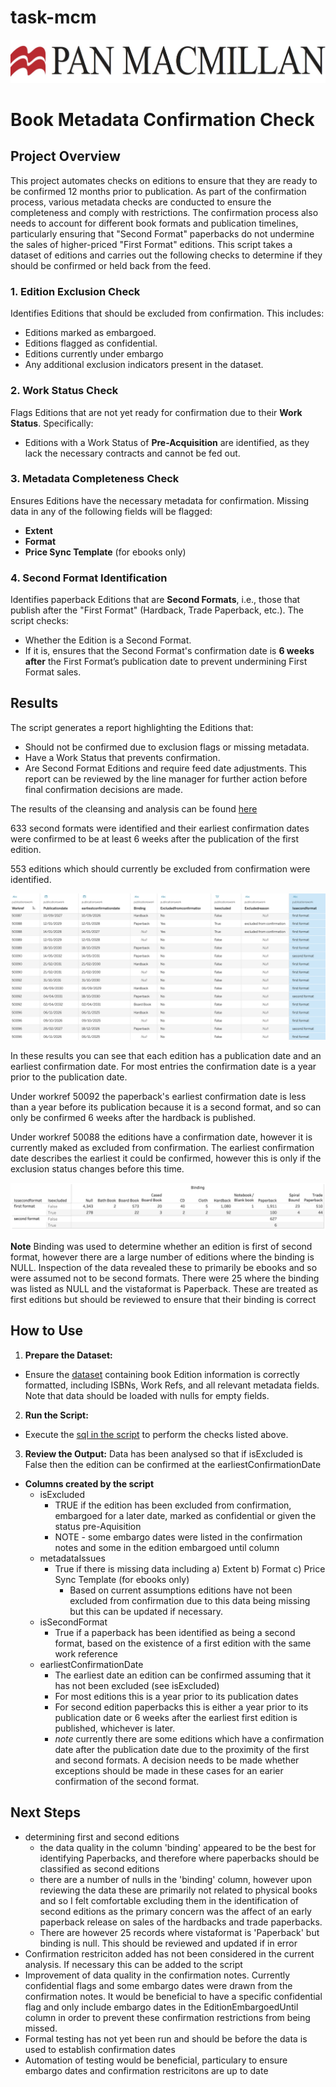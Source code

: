 # task-mcm
![Alt text](./panmac_logo.jpeg "title image")

# Book Metadata Confirmation Check 
## Project Overview 
This project automates checks on editions to ensure that they are ready to be confirmed 12 months prior to publication. As part of the confirmation process, various metadata checks are conducted to ensure the completeness and comply with restrictions. The confirmation process also needs to account for different book formats and publication timelines, particularly ensuring that "Second Format" paperbacks do not undermine the sales of higher-priced "First Format" editions. This script takes a dataset of editions and carries out the following checks to determine if they should be confirmed or held back from the feed. 

### 1. **Edition Exclusion Check** 
Identifies Editions that should be excluded from confirmation. This includes: 
- Editions marked as embargoed. 
- Editions flagged as confidential.
- Editions currently under embargo
- Any additional exclusion indicators present in the dataset. 
### 2. **Work Status Check** 
Flags Editions that are not yet ready for confirmation due to their **Work Status**. Specifically: 
- Editions with a Work Status of **Pre-Acquisition** are identified, as they lack the necessary contracts and cannot be fed out. 
### 3. **Metadata Completeness Check** 
Ensures Editions have the necessary metadata for confirmation. Missing data in any of the following fields will be flagged: 
- **Extent** 
- **Format**
- **Price Sync Template** (for ebooks only) 
### 4. **Second Format Identification** 
Identifies paperback Editions that are **Second Formats**, i.e., those that publish after the "First Format" (Hardback, Trade Paperback, etc.). The script checks: 
- Whether the Edition is a Second Format.
- If it is, ensures that the Second Format's confirmation date is **6 weeks after** the First Format’s publication date to prevent undermining First Format sales. 
    
## Results
The script generates a report highlighting the Editions that: 
- Should not be confirmed due to exclusion flags or missing metadata. 
- Have a Work Status that prevents confirmation. 
- Are Second Format Editions and require feed date adjustments. This report can be reviewed by the line manager for further action before final confirmation decisions are made.

The results of the cleansing and analysis can be found [here](./publishing_data_results.csv)

633 second formats were identified and their earliest confirmation dates were confirmed to be at least 6 weeks after the publication of the first edition.

553 editions which should currently be excluded from confirmation were identified.

![Alt text](./results_table1.png "results")

In these results you can see that each edition has a publication date and an earliest confirmation date. For most entries the confirmation date is a year prior to the publication date.

Under workref 50092 the paperback's earliest confirmation date is less than a year before its publication because it is a second format, and so can only be confirmed 6 weeks after the hardback is published.

Under workref 50088 the editions have a confirmation date, however it is currently maked as excluded from confirmation. The earliest confirmation date describes the earliest it could be confirmed, however this is only if the exclusion status changes before this time.

![Alt text](./editions_summary.png "editions summary")

**Note** Binding was used to determine whether an edition is first of second format, however there are a large number of editions where the binding is NULL. Inspection of the data revealed these to primarily be ebooks and so were assumed not to be second formats. There were 25 where the binding was listed as NULL and the vistaformat is Paperback. These are treated as first editions but should be reviewed to ensure that their binding is correct
  
## How to Use 
1. **Prepare the Dataset:** 
- Ensure the [dataset](./panmacmillan_data.csv) containing book Edition information is correctly formatted, including ISBNs, Work Refs, and all relevant metadata fields. Note that data should be loaded with nulls for empty fields.
2. **Run the Script:** 
- Execute the [sql in the script](./macmillan_script1.sql) to perform the checks listed above. 
3. **Review the Output:** 
  Data has been analysed so that if isExcluded is False then the edition can be confirmed at the earliestConfirmationDate
- **Columns created by the script**
    - isExcluded
        - TRUE if the edition has been excluded from confirmation, embargoed for a later date, marked as confidential or given the status pre-Aquisition
        - NOTE - some embargo dates were listed in the confirmation notes and some in the edition embargoed until column
    - metadataIssues
        - True if there is missing data including
              a)	Extent
              b)	Format
              c)	Price Sync Template (for ebooks only)
          - Based on current assumptions editions have not been excluded from confirmation due to this data being missing but this can be updated if necessary.
    - isSecondFormat
        - True if a paperback has been identified as being a second format, based on the existence of a first edition with the same work reference
    - earliestConfirmationDate
        - The earliest date an edition can be confirmed assuming that it has not been excluded (see isExcluded)
        - For most editions this is a year prior to its publication dates
        - For second edition paperbacks this is either a year prior to its publication date or 6 weeks after the earliest first edition is published, whichever is later.
        - *note* currently there are some editions which have a confirmation date after the publication date due to the proximity of the first and second formats. A decision needs to be made whether exceptions should be made in these cases for an earier confirmation of the second format.

## Next Steps
- determining first and second editions
    - the data quality in the column 'binding' appeared to be the best for identifying Paperbacks, and therefore where paperbacks should be classified as second editions
    - there are a number of nulls in the 'binding' column, however upon reviewing the data these are primarily not related to physical books and so I felt comfortable excluding them in the identification of second editions as the primary concern was the affect of an early paperback release on sales of the hardbacks and trade paperbacks.
     - There are however 25 records where vistaformat is 'Paperback' but binding is null. This should be reviewed and updated if in error
 - Confirmation restriciton added has not been considered in the current analysis. If necessary this can be added to the script
 - Improvement of data quality in the confirmation notes. Currently confidential flags and some embargo dates were drawn from the confirmation notes. It would be beneficial to have a specific confidential flag and only include embargo dates in the EditionEmbargoedUntil column in order to prevent these confirmation restrictions from being missed.
 - Formal testing has not yet been run and should be before the data is used to establish confirmation dates
 - Automation of testing would be beneficial, particulary to ensure embargo dates and confirmation restricitons are up to date
